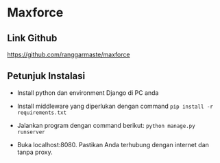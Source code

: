 # Maxforce

## Link Github
https://github.com/ranggarmaste/maxforce

## Petunjuk Instalasi
- Install python dan environment Django di PC anda

- Install middleware yang diperlukan dengan command
```pip install -r requirements.txt```

- Jalankan program dengan command berikut:
```python manage.py runserver```

- Buka localhost:8080. Pastikan Anda terhubung dengan internet dan tanpa proxy.
